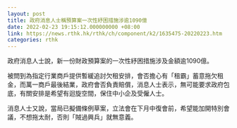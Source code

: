 ```yaml
---
layout: post
title: 政府消息人士稱預算案一次性紓困措施涉逾1090億　
date: 2022-02-23 19:15:12.000000000 +08:00
link: https://news.rthk.hk/rthk/ch/component/k2/1635475-20220223.htm
categories: rthk
---
```


政府消息人士說，新一份財政預算案的一次性紓困措施涉及金額逾1090億。

被問到為指定行業商戶提供暫緩追討欠租安排，會否擔心有「租霸」蓄意拖欠租金，而萬一商戶最後結業，政府會否負責賠償，消息人士表示，無可能要求政府包底，有關安排是希望有迴旋空間，保住中小企及受僱人士。

消息人士又說，當局已擬備條例草案，立法會在下月中復會前，希望能加開特別會議，不想拖太耐，否則「賊過興兵」就無意義。
